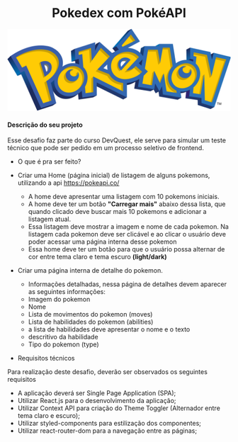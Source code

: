 <h1 align="center"> Pokedex com PokéAPI </h1>

<img  src="./public/pokemon.png" alt="imagem do nome 'Pokemon'"/>

#### Descrição do seu projeto

Esse desafio faz parte do curso DevQuest, ele serve para simular um teste técnico que pode ser pedido em um processo seletivo de frontend.

+ O que é pra ser feito?

 * Criar uma Home (página inicial) de listagem de alguns pokemons, utilizando a api https://pokeapi.co/
 
   + A home deve apresentar uma listagem com 10 pokemons iniciais.
   + A home deve ter um botão **"Carregar mais"** abaixo dessa lista, que quando clicado deve buscar mais 10 pokemons e adicionar a listagem atual.
   + Essa listagem deve mostrar a imagem e nome de cada pokemon. Na listagem cada pokemon deve ser clicável e ao clicar o usuário deve poder acessar uma página interna desse pokemon
   + Essa home deve ter um botão para que o usuário possa alternar de cor entre tema claro e tema escuro **(light/dark)**

  * Criar uma página interna de detalhe do pokemon.
  
    + Informações detalhadas, nessa página de detalhes devem aparecer as seguintes informações:
    
     * Imagem do pokemon
     * Nome
     * Lista de movimentos do pokemon (moves)
     * Lista de habilidades do pokemon (abilities)
     * a lista de habilidades deve apresentar o nome e o texto
     * descritivo da habilidade
     * Tipo do pokemon (type)
   
   
  + Requisitos técnicos
  
   Para realização deste desafio, deverão ser observados os seguintes requisitos
   
   * A aplicação deverá ser Single Page Application (SPA);
   * Utilizar React.js para o desenvolvimento da aplicação;
   * Utilizar Context API para criação do Theme Toggler (Alternador entre tema claro e escuro);
   *  Utilizar styled-components para estilização dos componentes;
   * Utilizar react-router-dom para a navegação entre as páginas;


<!-- Descrição do seu projeto;
Funcionalidades;
Como os usuários podem utilizá-lo;

Título e Imagem de capa;
Badges;
Índice;
Descrição do Projeto;
Status do Projeto;
Funcionalidades e Demonstração da Aplicação;
Acesso ao Projeto;
Tecnologias utilizadas;
Pessoas Contribuidoras;
Pessoas Desenvolvedoras do Projeto;
Licença. -->
